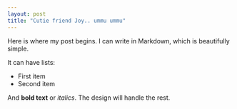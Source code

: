 ```yaml
---
layout: post
title: "Cutie friend Joy.. ummu ummu"
---
```


Here is where my post begins. I can write in Markdown, which is beautifully simple.

It can have lists:
*   First item
*   Second item

And **bold text** or *italics*. The design will handle the rest.